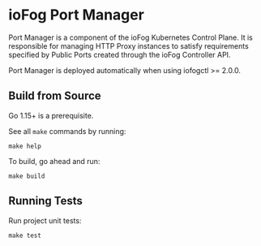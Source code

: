 # ioFog Port Manager

Port Manager is a component of the ioFog Kubernetes Control Plane. It is responsible for managing HTTP Proxy instances to satisfy requirements specified by Public Ports created through the ioFog Controller API.

Port Manager is deployed automatically when using iofogctl >= 2.0.0.

## Build from Source

Go 1.15+ is a prerequisite.

See all `make` commands by running:
```
make help
```

To build, go ahead and run:
```
make build
```

## Running Tests

Run project unit tests:
```
make test
```
